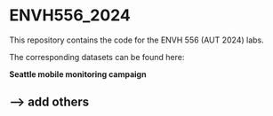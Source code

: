 # ENVH556_2024
This repository contains the code for the ENVH 556 (AUT 2024) labs.

The corresponding datasets can be found here:

**Seattle mobile monitoring campaign**



## --> add others 
